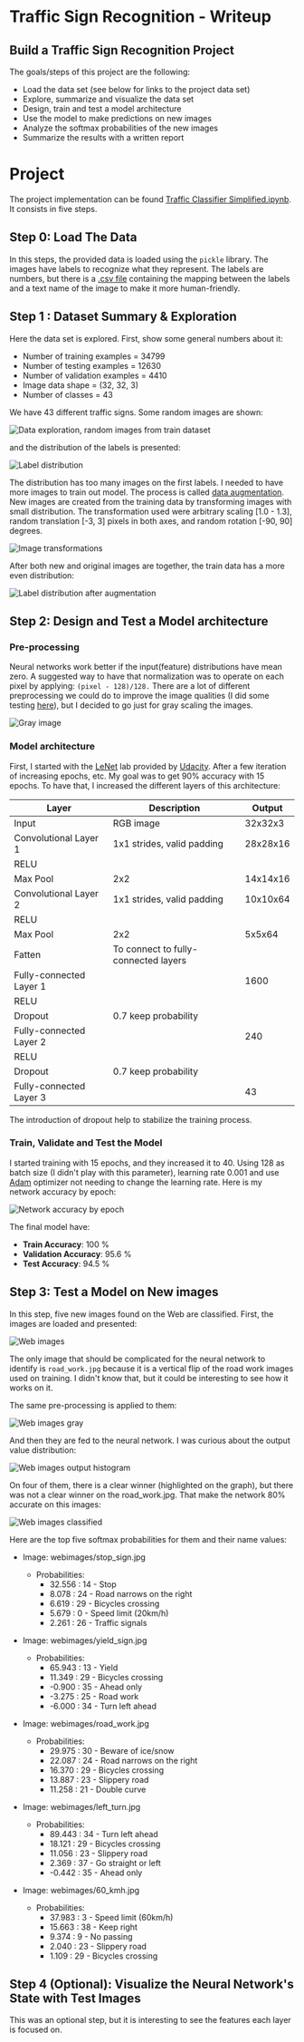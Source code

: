 # Traffic Sign Recognition - Writeup

## Build a Traffic Sign Recognition Project

The goals/steps of this project are the following:

- Load the data set (see below for links to the project data set)
- Explore, summarize and visualize the data set
- Design, train and test a model architecture
- Use the model to make predictions on new images
- Analyze the softmax probabilities of the new images
- Summarize the results with a written report

# Project

The project implementation can be found [Traffic Classifier Simplified.ipynb](Traffic%20Classifier%20Simplified.ipynb).  It consists in five steps.

## Step 0: Load The Data
In this steps, the provided data is loaded using the `pickle` library.
The images have labels to recognize what they represent. The labels are numbers, but there is a [.csv file](data/signnames.csv) containing the mapping between the labels and a text name of the image to make it more human-friendly.

## Step 1 : Dataset Summary & Exploration

Here the data set is explored. First, show some general numbers about it:

- Number of training examples = 34799
- Number of testing examples = 12630
- Number of validation examples = 4410
- Image data shape = (32, 32, 3)
- Number of classes = 43

We have 43 different traffic signs. Some random images are shown:

![Data exploration, random images from train dataset](images/data_exploration.png)

and the distribution of the labels is presented:

![Label distribution](images/label_distribution.png)

The distribution has too many images on the first labels. I needed to have more images to train out model. The process is called [data augmentation](https://www.techopedia.com/definition/28033/data-augmentation). New images are created from the training data by transforming images with small distribution. The transformation used were arbitrary scaling [1.0 - 1.3], random translation [-3, 3] pixels in both axes, and random rotation [-90, 90] degrees.

![Image transformations](images/transformations.png)

After both new and original images are together, the train data has a more even distribution:

![Label distribution after augmentation](images/label_distribution_after.png)

## Step 2: Design and Test a Model architecture

### Pre-processing

Neural networks work better if the input(feature) distributions have mean zero. A suggested way to have that normalization was to operate on each pixel by applying: `(pixel - 128)/128.`
There are a lot of different preprocessing we could do to improve the image qualities (I did some testing [here](Experiments%20Traffic%20Sign%20Classifier.ipynb)), but I decided to go just for gray scaling the images.

![Gray image](images/gray_image.png)

### Model architecture

First, I started with the [LeNet](https://github.com/darienmt/intro-to-tensorflow/blob/master/LeNet-Lab.ipynb) lab provided by [Udacity](https://github.com/udacity/CarND-LeNet-Lab). After a few iteration of increasing epochs, etc. My goal was to get 90% accuracy with 15 epochs. To have that, I increased the different layers of this architecture:

|Layer | Description|Output|
|------|------------|------|
|Input | RGB image| 32x32x3|
|Convolutional Layer 1 | 1x1 strides, valid padding | 28x28x16|
|RELU| | |
|Max Pool| 2x2 | 14x14x16|
|Convolutional Layer 2 | 1x1 strides, valid padding | 10x10x64|
|RELU| | |
|Max Pool | 2x2 | 5x5x64|
|Fatten| To connect to fully-connected layers |
|Fully-connected Layer 1| | 1600|
|RELU| | |
|Dropout| 0.7 keep probability ||
|Fully-connected Layer 2| | 240
|RELU| | |
|Dropout| 0.7 keep probability||
|Fully-connected Layer 3| | 43

The introduction of dropout help to stabilize the training process.

### Train, Validate and Test the Model

I started training with 15 epochs, and they increased it to 40. Using 128 as batch size (I didn't play with this parameter), learning rate 0.001 and use [Adam](http://sebastianruder.com/optimizing-gradient-descent/index.html#adam) optimizer not needing to change the learning rate. Here is my network accuracy by epoch:

![Network accuracy by epoch](images/training_new.png)

The final model have:
- **Train Accuracy**: 100 %
- **Validation Accuracy**: 95.6 %
- **Test Accuracy**: 94.5 %

## Step 3: Test a Model on New images

In this step, five new images found on the Web are classified.
First, the images are loaded and presented:

![Web images](images/webimages.png)

The only image that should be complicated for the neural network to identify is `road_work.jpg` because it is a vertical flip of the road work images used on training. I didn't know that, but it could be interesting to see how it works on it.

The same pre-processing is applied to them:

![Web images gray](images/webimagesgray.png)

And then they are fed to the neural network. I was curious about the output value distribution:

![Web images output histogram](images/webimageshist.png)

On four of them, there is a clear winner (highlighted on the graph), but there was not a clear winner on the road_work.jpg. That make the network 80% accurate on this images:

![Web images classified](images/webimagesclassified.png)

Here are the top five softmax probabilities for them and their name values:

- Image: webimages/stop_sign.jpg
  - Probabilities:
    - 32.556 : 14 - Stop
    - 8.078 : 24 - Road narrows on the right
    - 6.619 : 29 - Bicycles crossing
    - 5.679 : 0 - Speed limit (20km/h)
    - 2.261 : 26 - Traffic signals

- Image: webimages/yield_sign.jpg
  - Probabilities:
    - 65.943 : 13 - Yield
    - 11.349 : 29 - Bicycles crossing
    - -0.900 : 35 - Ahead only
    - -3.275 : 25 - Road work
    - -6.000 : 34 - Turn left ahead

- Image: webimages/road_work.jpg
  - Probabilities:
    - 29.975 : 30 - Beware of ice/snow
    - 22.087 : 24 - Road narrows on the right
    - 16.370 : 29 - Bicycles crossing
    - 13.887 : 23 - Slippery road
    - 11.258 : 21 - Double curve

- Image: webimages/left_turn.jpg
  - Probabilities:
    - 89.443 : 34 - Turn left ahead
    - 18.121 : 29 - Bicycles crossing
    - 11.056 : 23 - Slippery road
    - 2.369 : 37 - Go straight or left
    - -0.442 : 35 - Ahead only

- Image: webimages/60_kmh.jpg
  - Probabilities:
    - 37.983 : 3 - Speed limit (60km/h)
    - 15.663 : 38 - Keep right
    - 9.374 : 9 - No passing
    - 2.040 : 23 - Slippery road
    - 1.109 : 29 - Bicycles crossing

## Step 4 (Optional): Visualize the Neural Network's State with Test Images

This was an optional step, but it is interesting to see the features each layer is focused on.
